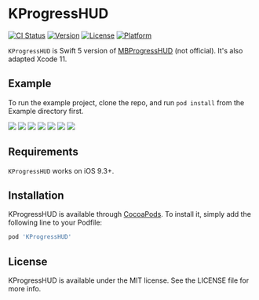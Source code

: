 # KProgressHUD

[![CI Status](https://img.shields.io/travis/raniys/KProgressHUD.svg?style=flat)](https://travis-ci.org/gaoshanyu/KProgressHUD)
[![Version](https://img.shields.io/cocoapods/v/KProgressHUD.svg?style=flat)](https://cocoapods.org/pods/KProgressHUD)
[![License](https://img.shields.io/cocoapods/l/KProgressHUD.svg?style=flat)](https://cocoapods.org/pods/KProgressHUD)
[![Platform](https://img.shields.io/cocoapods/p/KProgressHUD.svg?style=flat)](https://cocoapods.org/pods/KProgressHUD)


`KProgressHUD` is Swift 5 version of [MBProgressHUD](https://github.com/jdg/MBProgressHUD) (not official). It's also adapted Xcode 11.


## Example

To run the example project, clone the repo, and run `pod install` from the Example directory first.

[![](https://raw.githubusercontent.com/wiki/matej/MBProgressHUD/Screenshots/1-small.png)](https://raw.githubusercontent.com/wiki/matej/MBProgressHUD/Screenshots/1.png)
[![](https://raw.githubusercontent.com/wiki/matej/MBProgressHUD/Screenshots/2-small.png)](https://raw.githubusercontent.com/wiki/matej/MBProgressHUD/Screenshots/2.png)
[![](https://raw.githubusercontent.com/wiki/matej/MBProgressHUD/Screenshots/3-small.png)](https://raw.githubusercontent.com/wiki/matej/MBProgressHUD/Screenshots/3.png)
[![](https://raw.githubusercontent.com/wiki/matej/MBProgressHUD/Screenshots/4-small.png)](https://raw.githubusercontent.com/wiki/matej/MBProgressHUD/Screenshots/4.png)
[![](https://raw.githubusercontent.com/wiki/matej/MBProgressHUD/Screenshots/5-small.png)](https://raw.githubusercontent.com/wiki/matej/MBProgressHUD/Screenshots/5.png)
[![](https://raw.githubusercontent.com/wiki/matej/MBProgressHUD/Screenshots/6-small.png)](https://raw.githubusercontent.com/wiki/matej/MBProgressHUD/Screenshots/6.png)
[![](https://raw.githubusercontent.com/wiki/matej/MBProgressHUD/Screenshots/7-small.png)](https://raw.githubusercontent.com/wiki/matej/MBProgressHUD/Screenshots/7.png)

## Requirements

`KProgressHUD` works on iOS 9.3+.

## Installation

KProgressHUD is available through [CocoaPods](https://cocoapods.org). To install
it, simply add the following line to your Podfile:

```ruby
pod 'KProgressHUD'
```


## License

KProgressHUD is available under the MIT license. See the LICENSE file for more info.
